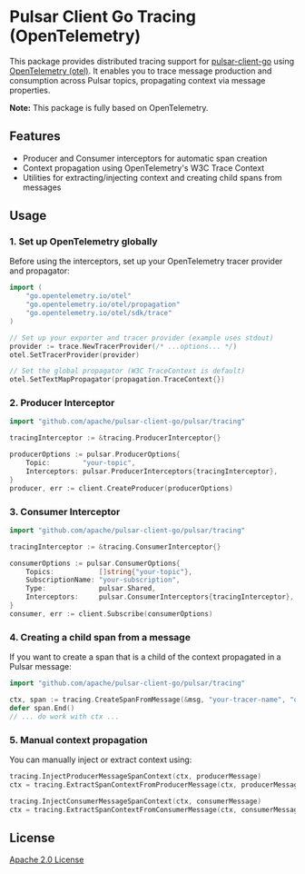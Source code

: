 # Pulsar Client Go Tracing (OpenTelemetry)

This package provides distributed tracing support for [pulsar-client-go](https://github.com/apache/pulsar-client-go) using [OpenTelemetry (otel)](https://opentelemetry.io/). It enables you to trace message production and consumption across Pulsar topics, propagating context via message properties.

**Note:** This package is fully based on OpenTelemetry.

## Features
- Producer and Consumer interceptors for automatic span creation
- Context propagation using OpenTelemetry's W3C Trace Context
- Utilities for extracting/injecting context and creating child spans from messages

## Usage

### 1. Set up OpenTelemetry globally

Before using the interceptors, set up your OpenTelemetry tracer provider and propagator:

```go
import (
    "go.opentelemetry.io/otel"
    "go.opentelemetry.io/otel/propagation"
    "go.opentelemetry.io/otel/sdk/trace"
)

// Set up your exporter and tracer provider (example uses stdout)
provider := trace.NewTracerProvider(/* ...options... */)
otel.SetTracerProvider(provider)

// Set the global propagator (W3C TraceContext is default)
otel.SetTextMapPropagator(propagation.TraceContext{})
```

### 2. Producer Interceptor

```go
import "github.com/apache/pulsar-client-go/pulsar/tracing"

tracingInterceptor := &tracing.ProducerInterceptor{}

producerOptions := pulsar.ProducerOptions{
    Topic:        "your-topic",
    Interceptors: pulsar.ProducerInterceptors{tracingInterceptor},
}
producer, err := client.CreateProducer(producerOptions)
```

### 3. Consumer Interceptor

```go
import "github.com/apache/pulsar-client-go/pulsar/tracing"

tracingInterceptor := &tracing.ConsumerInterceptor{}

consumerOptions := pulsar.ConsumerOptions{
    Topics:           []string{"your-topic"},
    SubscriptionName: "your-subscription",
    Type:             pulsar.Shared,
    Interceptors:     pulsar.ConsumerInterceptors{tracingInterceptor},
}
consumer, err := client.Subscribe(consumerOptions)
```

### 4. Creating a child span from a message

If you want to create a span that is a child of the context propagated in a Pulsar message:

```go
import "github.com/apache/pulsar-client-go/pulsar/tracing"

ctx, span := tracing.CreateSpanFromMessage(&msg, "your-tracer-name", "operation-name")
defer span.End()
// ... do work with ctx ...
```

### 5. Manual context propagation

You can manually inject or extract context using:

```go
tracing.InjectProducerMessageSpanContext(ctx, producerMessage)
ctx = tracing.ExtractSpanContextFromProducerMessage(ctx, producerMessage)

tracing.InjectConsumerMessageSpanContext(ctx, consumerMessage)
ctx = tracing.ExtractSpanContextFromConsumerMessage(ctx, consumerMessage)
```

## License

[Apache 2.0 License](../../LICENSE)